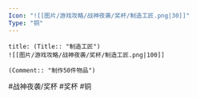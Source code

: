 ```yaml
---
Icon: "![[图片/游戏攻略/战神夜袭/奖杯/制造工匠.png|30]]"
Type: "铜"
---
```

```ad-common-bronze-trophy
title: (Title:: "制造工匠")
![[图片/游戏攻略/战神夜袭/奖杯/制造工匠.png|100]]

(Comment:: "制作50件物品")
```

#战神夜袭/奖杯 #奖杯 #铜
